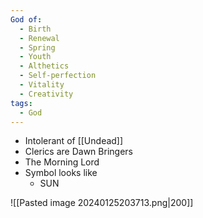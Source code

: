 ```yaml
---
God of:
  - Birth
  - Renewal
  - Spring
  - Youth
  - Althetics
  - Self-perfection
  - Vitality
  - Creativity
tags:
  - God
---
```

- Intolerant of [[Undead]]
- Clerics are Dawn Bringers
- The Morning Lord
- Symbol looks like
	- SUN

![[Pasted image 20240125203713.png|200]]
